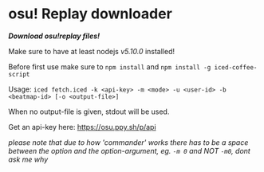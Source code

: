 # osu! Replay downloader
***Download osu!replay files!***

Make sure to have at least nodejs *v5.10.0* installed!

Before first use make sure to `npm install` and `npm install -g iced-coffee-script`

Usage: `iced fetch.iced -k <api-key> -m <mode> -u <user-id> -b <beatmap-id> [-o <output-file>]`

When no output-file is given, stdout will be used.

Get an api-key here: https://osu.ppy.sh/p/api

*please note that due to how 'commander' works there has to be a space between the option and the option-argument, eg. `-m 0` and NOT `-m0`, dont ask me why*
